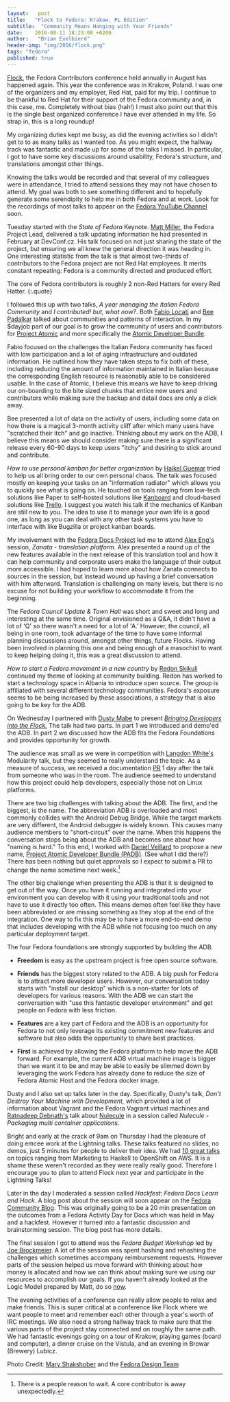 ```yaml
---
layout:   post
title:   "Flock to Fedora: Krakow, PL Edition"
subtitle:  "Community Means Hanging with Your Friends"
date:    2016-08-11 18:23:00 +0200
author:   "Brian Exelbierd"
header-img: "img/2016/flock.png"
tags: "fedora"
published: true
---
```


[Flock](https://flocktofedora.org/), the Fedora Contributors conference
held annually in August has happened again.  This year the conference was
in Krakow, Poland.  I was one of the organizers and my employer, Red Hat,
paid for my trip.  I continue to be thankful to Red Hat for their
support of the Fedora community and, in this case, me.  Completely without
bias (hah!) I must also point out that this is the single best organized
conference I have ever attended in my life.  So strap in, this is a
long roundup!

My organizing duties kept me busy, as did the evening activities so I
didn't get to to as many talks as I wanted too.  As you might expect, the
hallway track was fantastic and made up for some of the talks I missed.
In particular, I got to have some key discussions around usability,
Fedora's structure, and translations amongst other things.

Knowing the talks would be recorded and that several of my colleagues
were in attendance, I tried to attend sessions they may not have
chosen to attend.  My goal was both to see something different and
to hopefully generate some serendipity to help me in both Fedora and
at work.  Look for the recordings of most talks to appear on the [Fedora
YouTube Channel](https://www.youtube.com/channel/UCnIfca4LPFVn8-FjpPVc1ow)
soon.

Tuesday started with the *State of Fedora* Keynote.  [Matt
Miller](https://twitter.com/mattdm), the Fedora Project Lead, delivered
a talk updating information he had presented in February at DevConf.cz.
His talk focused on not just sharing the state of the project,
but ensuring we all knew the general direction it was heading in.
One interesting statistic from the talk is that almost two-thirds of
contributors to the Fedora project are not Red Hat employees.  It merits
constant repeating: Fedora is a community directed and produced effort.

The core of Fedora contributors is roughly 2 non-Red Hatters for every Red Hatter.
{:.quote}

I followed this up with two talks, *A year managing the Italian
Fedora Community* and *I contributed! but, what now?*.  Both [Fabio
Locati](https://twitter.com/f4l3) and [Bee
Padalkar](https://twitter.com/BeePadalkar) talked about
communities and patterns of interaction.  In my $dayjob part of
our goal is to grow the community of users and contributors
for [Project Atomic](http://www.projectatomic.io/)
and more specifically the [Atomic Developer
Bundle](https://github.com/projectatomic/adb-atomic-developer-bundle).

Fabio focused on the challenges the Italian Fedora community has faced
with low participation and a lot of aging infrastructure and outdated
information.  He outlined how they have taken steps to fix both of these,
including reducing the amount of information maintained in Italian
because the corresponding English resource is reasonably able to be
considered usable.  In the case of Atomic, I believe this means we
have to keep driving our on-boarding to the bite sized chunks that entice
new users and contributors while making sure the backup and detail
docs are only a click away.

Bee presented a lot of data on the activity of users, including some
data on how there is a magical 3-month activity cliff after which many
users have "scratched their itch" and go inactive.  Thinking about my
work on the ADB, I believe this means we should consider making sure
there is a significant release every 60-90 days to keep users "itchy"
and desiring to stick around and contribute.

*How to use personal kanban for better organization* by [Haikel
Guemar](https://twitter.com/hguemar) tried to help us all bring order
to our own personal chaos.  The talk was focused mostly on keeping your
tasks on an "information radiator" which allows you to quickly see what
is going on.  He touched on tools ranging from low-tech solutions like
Paper to self-hosted solutions like [Kanboard](https://kanboard.net/)
and cloud-based solutions like [Trello](https://trello.com/).  I suggest
you watch his talk if the mechanics of Kanban are still new to you.
The idea to use it to manage your own life is a good one, as long as
you can deal with any other task systems you have to interface with like
Bugzilla or project kanban boards.

My involvement with the [Fedora Docs
Project](https://fedoraproject.org/wiki/Docs_Project?rd=DocsProject)
led me to attend [Alex Eng's](https://twitter.com/loones) session,
*Zanata - translation platform.* Alex presented a round up of the
new features available in the next release of this translation tool
and how it can help community and corporate users make the language
of their output more accessible.  I had hoped to learn more about how
Zanata connects to sources in the session, but instead wound up having
a brief conversation with him afterward.  Translation is challenging on
many levels, but there is no excuse for not building your workflow to
accommodate it from the beginning.

The *Fedora Council Update & Town Hall* was short and sweet and long and
interesting at the same time.  Original envisioned as a Q&A, it didn't
have a lot of 'Q' so there wasn't a need for a lot of 'A.'  However, the
council, all being in one room, took advantage of the time to have some
informal planning discussions around, amongst other things, future Flocks.
Having been involved in planning this one and being enough of a masochist
to want to keep helping doing it, this was a great discussion to attend.

*How to start a Fedora movement in a new country* by [Redon
Skikuli](https://twitter.com/rskikuli) continued my theme of looking
at community building.  Redon has worked to start a technology space in
Albania to introduce open source.  The group is affiliated with several
different technology communities.  Fedora's exposure seems to be being
increased by these associations, a strategy that is also going to be
key for the ADB.

On Wednesday I partnered with [Dusty Mabe](https://twitter.com/dustymabe)
to present [*Bringing Developers into the
Flock.*](http://www.winglemeyer.org/bexelbie-talks-demos/Flock.2016.developers/#/)
The talk had two parts.  In part 1 we introduced and demo'ed the ADB.
In part 2 we discussed how the ADB fits the Fedora Foundations and
provides opportunity for growth.

The audience was small as we were in competition with
[Langdon White's](https://twitter.com/1angdon)
Modularity talk, but they seemed to really understand the
topic.  As a measure of success, we received a documentation
[PR](https://github.com/projectatomic/adb-atomic-developer-bundle/pull/491)
1 day after the talk from someone who was in the room.  The audience
seemed to understand how this project could help developers, especially
those not on Linux platforms.

There are two big challenges with talking about the ADB.  The first,
and the biggest, is the name.  The abbreviation ADB is overloaded and
most commonly collides with the Android Debug Bridge.  While the target
markets are very different, the Android debugger is widely known.
This causes many audience members to "short-circuit" over the name.
When this happens the conversation stops being about the ADB and
becomes one about how "naming is hard."  To this end, I worked with
[Daniel Veillard](https://twitter.com/danielveillard)
to propose a new name, [Project Atomic Developer Bundle
(PADB)](https://github.com/projectatomic/adb-atomic-developer-bundle/issues/495).
(See what I did there?)  There has been nothing but quiet approvals so
I expect to submit a PR to change the name sometime next week.[^0]

The other big challenge when presenting the ADB is that it is designed
to get out of the way.  Once you have it running and integrated into
your environment you can develop with it using your traditional tools
and not have to use it directly too often.  This means demos often feel
like they have been abbreviated or are missing something as they stop
at the end of the integration.  One way to fix this may be to have a
more end-to-end demo that includes developing with the ADB while not
focusing too much on any particular deployment target.

The four Fedora foundations are strongly supported by building the ADB.

- **Freedom** is easy as the upstream project is free open source
  software.

- **Friends** has the biggest story related to the ADB.  A big push for
  Fedora is to attract more developer users.  However, our conversation
  today starts with "install our desktop" which is a non-starter for
  lots of developers for various reasons.  With the ADB we can start
  the conversation with "use this fantastic developer environment"
  and get people on Fedora with less friction.

- **Features** are a key part of Fedora and the ADB is an opportunity
  for Fedora to not only leverage its existing commitment new features
  and software but also adds the opportunity to share best practices.

- **First** is achieved by allowing the Fedora platform to help move
  the ADB forward.  For example, the current ADB virtual machine image
  is bigger than we want it to be and may be able to easily be slimmed
  down by leveraging the work Fedora has already done to reduce the size
  of Fedora Atomic Host and the Fedora docker image.

Dusty and I also set up talks later in the day.  Specifically,
Dusty's talk, *Don't Destroy Your Machine with Development,*
which provided a lot of information about Vagrant and the Fedora
Vagrant virtual machines and [Ratnadeep
Debnath's](https://twitter.com/rtnpro) talk about
[Nulecule](http://www.projectatomic.io/docs/nulecule/) in a session
called *Nulecule - Packaging multi container applications.*

Bright and early at the crack of 9am on Thursday
I had the pleasure of doing emcee work at the
Lightning talks.  These talks featured no slides, no
demos, just 5 minutes for people to deliver their idea.  We had [10 great
talks](https://fedoraproject.org/wiki/Flock/Lightning_Talks_2016#Lightning_Talks_2016_-_4_August_2016_.40_09:00_Local_Time_in_Krakow.2C_Poland)
on topics ranging from Marketing to Haskell to OpenShift on AWS.  It is a
shame these weren't recorded as they were really really good.  Therefore I
encourage you to plan to attend Flock next year and participate in the
Lightning Talks!

Later in the day I moderated a session called *Hackfest: Fedora Docs
Learn and Hack.*  A blog post about the session will soon appear on
the [Fedora Community Blog](https://communityblog.fedoraproject.org/).
This was originally going to be a 20 min presentation on the outcomes
from a Fedora Activity Day for Docs which was held in May and a hackfest.
However it turned into a fantastic discussion and brainstorming session.
The blog post has more details.

The final session I got to attend was the *Fedora Budget Workshop* led by
[Joe Brockmeier](https://twitter.com/jzb).  A lot of the session was
spent hashing and rehashing the challenges which sometimes accompany
reimbursement requests.  However parts of the session helped us move
forward with thinking about how money is allocated and how we can
think about making sure we using our resources to accomplish our goals.
If you haven't already looked at the Logic Model prepared by Matt, do so
[now](https://pagure.io/FedoraLogicModelTemplate).

The evening activities of a conference can really allow people to relax
and make friends.  This is super critical at a conference like Flock where
we want people to meet and remember each other through a year's worth of
IRC meetings.  We also need a strong hallway track to make sure that the
various parts of the project stay connected and on roughly the same path.
We had fantastic evenings going on a tour of Krakow, playing games (board
and computer), a dinner cruise on the Vistula, and an evening in Browar
(Brewery) Lubicz.

Photo Credit: [Mary Shakshober](https://marygraphicdesigns.wordpress.com/)
and the [Fedora Design Team](https://fedoraproject.org/wiki/Design)

[^0]: There is a people reason to wait.  A core contributor is away unexpectedly.
